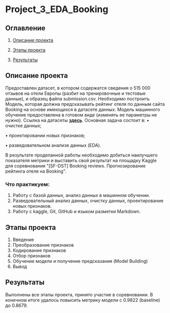 # Project_3_EDA_Booking

## Оглавление

1. [Описание проекта](#описание-проекта)

2. [Этапы проекта](#этапы-проекта)

3. [Результаты](#результаты)

## Описание проекта

Предоставлен датасет, в котором содержатся сведения о 515 000 отзывов на отели Европы (разбит на тренировочные и тестовые данные), и образец файла submission.csv. Необходимо построить Модель, которая должна предсказывать рейтинг отеля по данным сайта Booking на основе имеющихся в датасете данных. Модель машинного обучение предоставлена в готовом виде (изменять ее параметры не нужно). Ссылка на датасеты [**здесь**](https://drive.google.com/drive/folders/1Q5vGNDuAYe4l3YKczF2-3XKvdwOAGA8E?usp=share_link).
Основная задача состоит в:
•	очистке данных;

•	проектировании новых признаков;

•	разведовательном анализе данных (EDA).

В результате проделанной работы необходимо добиться наилучшего показателя метрики и выставить свой результат на площадку Kaggle для соревнования "[SF-DST] Booking reviews. Прогнозирование рейтинга отеля на Booking".

### Что практикуем:
1. Работу с базой данных, анализ данных в машинном обучении. 
2. Разведовательный анализ данных, очистку данных, проектирование новых признаков.
3. Работу с kaggle, Git, GitHub и языком разметки Markdown.

## Этапы проекта

1. Введение
2. Преобразование признаков
3. Кодирование признаков
4. Отбор признаков
5. Обучение модели и получение предсказания (Model Building)  
6. Вывод

## Результаты
Выполнены все этапы проекта, принято участие в соревновании. В конечном итоге удалось повысить метрику модели c 0.9822 (baseline) до 0.8679.
